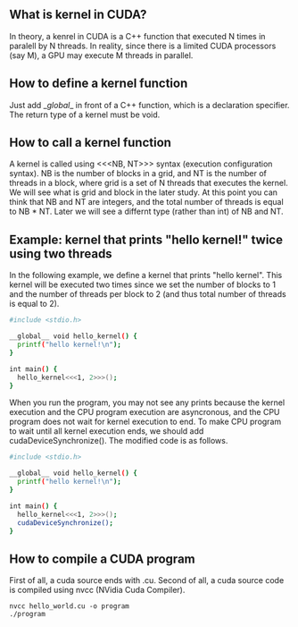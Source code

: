 ## What is kernel in CUDA?
In theory, a kenrel in CUDA is a C++ function that executed N times in paralell by N threads.
In reality, since there is a limited CUDA processors (say M), a GPU may execute M threads in parallel.

## How to define a kernel function
Just add \__global__ in front of a C++ function, which is a declaration specifier.
The return type of a kernel must be void.

## How to call a kernel function
A kernel is called using <<<NB, NT>>> syntax (execution configuration syntax).
NB is the number of blocks in a grid, and NT is the number of threads in a block,
where grid is a set of N threads that executes the kernel. We will see what is grid and block in the later study.
At this point you can think that NB and NT are integers, and the total number of threads is equal to NB * NT.
Later we will see a differnt type (rather than int) of NB and NT.

## Example: kernel that prints "hello kernel!" twice using two threads
In the following example, we define a kernel that prints "hello kernel".
This kernel will be executed two times since we set the number of blocks to 1 and the number of threads per block to 2 (and thus total number of threads is equal to 2).


```bash
#include <stdio.h>

__global__ void hello_kernel() {
  printf("hello kernel!\n");
}

int main() {
  hello_kernel<<<1, 2>>>();
}
```

When you run the program, you may not see any prints because the kernel execution and the CPU program execution are asyncronous,
and the CPU program does not wait for kernel execution to end.
To make CPU program to wait until all kernel execution ends, we should add cudaDeviceSynchronize().
The modified code is as follows.


```bash
#include <stdio.h>

__global__ void hello_kernel() {
  printf("hello kernel!\n");
}

int main() {
  hello_kernel<<<1, 2>>>();
  cudaDeviceSynchronize();
}
```


## How to compile a CUDA program
First of all, a cuda source ends with .cu.
Second of all, a cuda source code is compiled using nvcc (NVidia Cuda Compiler).

```
nvcc hello_world.cu -o program
./program
```
